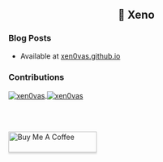 <h2 align="center">👋 Xeno</h2>

### Blog Posts

- Available at [xen0vas.github.io](https://xen0vas.github.io)                                                                                                                                                             
### Contributions 

<a href="https://xen0vas.github.io">
  <img align="center" src="https://github-readme-stats.vercel.app/api?username=xen0vas&show_icons=true&theme=dark&locale=en" alt="xen0vas" />
</a>

<a href="https://xen0vas.github.io">
  <img align="center" src="https://github-readme-streak-stats.herokuapp.com/?user=xen0vas&theme=dark" alt="xen0vas" />
</a>

<br><br>

<a href="https://www.buymeacoffee.com/xen0vas" target="_blank">
  <img src="https://www.buymeacoffee.com/assets/img/custom_images/orange_img.png" alt="Buy Me A Coffee" style="height: 41px !important;width: 174px !important;box-shadow: 0px 3px 2px 0px rgba(190, 190, 190, 0.5) !important;-webkit-box-shadow: 0px 3px 2px 0px rgba(190, 190, 190, 0.5) !important;" >
</a>

